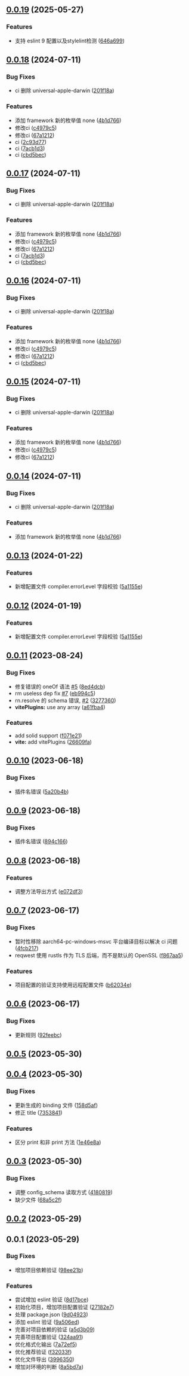 ## [0.0.19](https://github.com/NervJS/taro-doctor/compare/v0.0.18...v0.0.19) (2025-05-27)


### Features

* 支持 eslint 9 配置以及stylelint检测 ([646a699](https://github.com/NervJS/taro-doctor/commit/646a6994e58225bef6f8201a7ebc58f684bb6956))



## [0.0.18](https://github.com/NervJS/taro-doctor/compare/v0.0.13...v0.0.18) (2024-07-11)


### Bug Fixes

* ci 删除 universal-apple-darwin ([201f18a](https://github.com/NervJS/taro-doctor/commit/201f18a09707e441b2fa726c97333c4c4675fff9))


### Features

* 添加 framework 新的枚举值 none ([4b1d766](https://github.com/NervJS/taro-doctor/commit/4b1d76656d6817dd705f8f347edb0300da412566))
* 修改ci ([c4979c5](https://github.com/NervJS/taro-doctor/commit/c4979c5b7ac1fe6389fd37800f45e70d07831d47))
* 修改ci ([67a1212](https://github.com/NervJS/taro-doctor/commit/67a12120f4eaa5c8c4c227b3a67c44f051232ce4))
* ci ([2c93d77](https://github.com/NervJS/taro-doctor/commit/2c93d7759b48c823eb1c19304baf2596b3ff4e7a))
* ci ([7acb1d3](https://github.com/NervJS/taro-doctor/commit/7acb1d3976ef3513ce1ee02c40fa9cf535918fac))
* ci ([cbd5bec](https://github.com/NervJS/taro-doctor/commit/cbd5becc92ff6402e3f982522f4bad2f1b119875))



## [0.0.17](https://github.com/NervJS/taro-doctor/compare/v0.0.13...v0.0.17) (2024-07-11)


### Bug Fixes

* ci 删除 universal-apple-darwin ([201f18a](https://github.com/NervJS/taro-doctor/commit/201f18a09707e441b2fa726c97333c4c4675fff9))


### Features

* 添加 framework 新的枚举值 none ([4b1d766](https://github.com/NervJS/taro-doctor/commit/4b1d76656d6817dd705f8f347edb0300da412566))
* 修改ci ([c4979c5](https://github.com/NervJS/taro-doctor/commit/c4979c5b7ac1fe6389fd37800f45e70d07831d47))
* 修改ci ([67a1212](https://github.com/NervJS/taro-doctor/commit/67a12120f4eaa5c8c4c227b3a67c44f051232ce4))
* ci ([7acb1d3](https://github.com/NervJS/taro-doctor/commit/7acb1d3976ef3513ce1ee02c40fa9cf535918fac))
* ci ([cbd5bec](https://github.com/NervJS/taro-doctor/commit/cbd5becc92ff6402e3f982522f4bad2f1b119875))



## [0.0.16](https://github.com/NervJS/taro-doctor/compare/v0.0.13...v0.0.16) (2024-07-11)


### Bug Fixes

* ci 删除 universal-apple-darwin ([201f18a](https://github.com/NervJS/taro-doctor/commit/201f18a09707e441b2fa726c97333c4c4675fff9))


### Features

* 添加 framework 新的枚举值 none ([4b1d766](https://github.com/NervJS/taro-doctor/commit/4b1d76656d6817dd705f8f347edb0300da412566))
* 修改ci ([c4979c5](https://github.com/NervJS/taro-doctor/commit/c4979c5b7ac1fe6389fd37800f45e70d07831d47))
* 修改ci ([67a1212](https://github.com/NervJS/taro-doctor/commit/67a12120f4eaa5c8c4c227b3a67c44f051232ce4))
* ci ([cbd5bec](https://github.com/NervJS/taro-doctor/commit/cbd5becc92ff6402e3f982522f4bad2f1b119875))



## [0.0.15](https://github.com/NervJS/taro-doctor/compare/v0.0.13...v0.0.15) (2024-07-11)


### Bug Fixes

* ci 删除 universal-apple-darwin ([201f18a](https://github.com/NervJS/taro-doctor/commit/201f18a09707e441b2fa726c97333c4c4675fff9))


### Features

* 添加 framework 新的枚举值 none ([4b1d766](https://github.com/NervJS/taro-doctor/commit/4b1d76656d6817dd705f8f347edb0300da412566))
* 修改ci ([c4979c5](https://github.com/NervJS/taro-doctor/commit/c4979c5b7ac1fe6389fd37800f45e70d07831d47))
* 修改ci ([67a1212](https://github.com/NervJS/taro-doctor/commit/67a12120f4eaa5c8c4c227b3a67c44f051232ce4))



## [0.0.14](https://github.com/NervJS/taro-doctor/compare/v0.0.13...v0.0.14) (2024-07-11)


### Bug Fixes

* ci 删除 universal-apple-darwin ([201f18a](https://github.com/NervJS/taro-doctor/commit/201f18a09707e441b2fa726c97333c4c4675fff9))


### Features

* 添加 framework 新的枚举值 none ([4b1d766](https://github.com/NervJS/taro-doctor/commit/4b1d76656d6817dd705f8f347edb0300da412566))



## [0.0.13](https://github.com/NervJS/taro-doctor/compare/v0.0.11...v0.0.13) (2024-01-22)


### Features

* 新增配置文件 compiler.errorLevel 字段校验 ([5a1155e](https://github.com/NervJS/taro-doctor/commit/5a1155ef119fc15005bc9ccc064a44ae264e23e3))



## [0.0.12](https://github.com/NervJS/taro-doctor/compare/v0.0.11...v0.0.12) (2024-01-19)


### Features

* 新增配置文件 compiler.errorLevel 字段校验 ([5a1155e](https://github.com/NervJS/taro-doctor/commit/5a1155ef119fc15005bc9ccc064a44ae264e23e3))



## [0.0.11](https://github.com/NervJS/taro-doctor/compare/v0.0.10...v0.0.11) (2023-08-24)


### Bug Fixes

* 修复错误的 oneOf 语法 [#5](https://github.com/NervJS/taro-doctor/issues/5) ([8ed4dcb](https://github.com/NervJS/taro-doctor/commit/8ed4dcb8d82d0ef336e3a394e81ab165c2275247))
* rm useless dep fix [#7](https://github.com/NervJS/taro-doctor/issues/7) ([eb994c5](https://github.com/NervJS/taro-doctor/commit/eb994c5fdb54fe0ff336dbb4ad3a1966302a2c8d))
* rn.resolve 的 schema 错误, [#2](https://github.com/NervJS/taro-doctor/issues/2) ([3277360](https://github.com/NervJS/taro-doctor/commit/3277360a0017a22e5d2600b70bab55189038e45a))
* **vitePlugins:** use any array ([a61fba4](https://github.com/NervJS/taro-doctor/commit/a61fba45ecfa6e2baef3b75247eb6fc8fdbcb905))


### Features

* add solid support ([f071e21](https://github.com/NervJS/taro-doctor/commit/f071e21de81d249a41cbc260f24b0240ff08270b))
* **vite:** add vitePlugins ([26609fa](https://github.com/NervJS/taro-doctor/commit/26609fad5fb1ad2d48dc729a1b27b8c117a49ff0))



## [0.0.10](https://github.com/NervJS/taro-doctor/compare/0.0.9...0.0.10) (2023-06-18)


### Bug Fixes

* 插件名错误 ([5a20b4b](https://github.com/NervJS/taro-doctor/commit/5a20b4b38a4e122dcecc12fdf78e14fb6868c2bf))



## [0.0.9](https://github.com/NervJS/taro-doctor/compare/0.0.8...0.0.9) (2023-06-18)


### Bug Fixes

* 插件名错误 ([894c166](https://github.com/NervJS/taro-doctor/commit/894c16612e65a23b116fc6ad54265ca342911013))



## [0.0.8](https://github.com/NervJS/taro-doctor/compare/0.0.7...0.0.8) (2023-06-18)


### Features

* 调整方法导出方式 ([e072df3](https://github.com/NervJS/taro-doctor/commit/e072df3175e6dc6c8b3ac6decd3cf813bdc2d61e))



## [0.0.7](https://github.com/NervJS/taro-doctor/compare/0.0.6...0.0.7) (2023-06-17)


### Bug Fixes

* 暂时性移除 aarch64-pc-windows-msvc 平台编译目标以解决 ci 问题 ([4fcb217](https://github.com/NervJS/taro-doctor/commit/4fcb21714146425e6cd29f6ab79a5c544f5312cf))
* reqwest 使用 rustls 作为 TLS 后端，而不是默认的 OpenSSL ([f867aa5](https://github.com/NervJS/taro-doctor/commit/f867aa5655da20b65f65457b2cd3afb1a444f405))


### Features

* 项目配置的验证支持使用远程配置文件 ([b62034e](https://github.com/NervJS/taro-doctor/commit/b62034e204d2255a7addd27355d0900ec04d9e51))



## [0.0.6](https://github.com/NervJS/taro-doctor/compare/0.0.5...0.0.6) (2023-06-17)


### Bug Fixes

* 更新规则 ([92feebc](https://github.com/NervJS/taro-doctor/commit/92feebc87f3e76941dc0fd43e1161f76539b8972))



## [0.0.5](https://github.com/NervJS/taro-doctor/compare/0.0.4...0.0.5) (2023-05-30)



## [0.0.4](https://github.com/NervJS/taro-doctor/compare/0.0.3...0.0.4) (2023-05-30)


### Bug Fixes

* 更新生成的 binding 文件 ([158d5af](https://github.com/NervJS/taro-doctor/commit/158d5af3580e138ac317a932c0ef862ac6c149f6))
* 修正 title ([7353841](https://github.com/NervJS/taro-doctor/commit/735384161ee2d09ae85be153faaa2131de0d2957))


### Features

* 区分 print 和非 print 方法 ([1e46e8a](https://github.com/NervJS/taro-doctor/commit/1e46e8a6c5cd2b4a3655b14c4aebd033039bd69f))



## [0.0.3](https://github.com/NervJS/taro-doctor/compare/0.0.2...0.0.3) (2023-05-30)

### Bug Fixes

- 调整 config_schema 读取方式 ([4180819](https://github.com/NervJS/taro-doctor/commit/4180819c50e2bca5644cc012223df68125752942))
- 缺少文件 ([68a5c2f](https://github.com/NervJS/taro-doctor/commit/68a5c2f0757a2acb32f91076db2a26e681c79edb))

## [0.0.2](https://github.com/NervJS/taro-doctor/compare/0.0.1...0.0.2) (2023-05-29)

## 0.0.1 (2023-05-29)

### Bug Fixes

- 增加项目依赖验证 ([98ee21b](https://github.com/NervJS/taro-doctor/commit/98ee21b38a09291fc0c665c7342d25cb87bc0c42))

### Features

- 尝试增加 eslint 验证 ([8d17bce](https://github.com/NervJS/taro-doctor/commit/8d17bce630f3afb8c5e0f7c30678954269fe3450))
- 初始化项目，增加项目配置验证 ([27182e7](https://github.com/NervJS/taro-doctor/commit/27182e7d6ffe92ed25b7cff2908dad3338a6f7f9))
- 处理 package.json ([9d04923](https://github.com/NervJS/taro-doctor/commit/9d049235b0de51fdb5ccc31abe2c46ebf0ef22cc))
- 添加 eslint 验证 ([9a506ed](https://github.com/NervJS/taro-doctor/commit/9a506ede8b81de8112d74f859d8c92ade9bbb381))
- 完善对项目依赖的验证 ([a5d3b09](https://github.com/NervJS/taro-doctor/commit/a5d3b091910607e47a5ab7a37e376719f4840921))
- 完善项目配置验证 ([324aa91](https://github.com/NervJS/taro-doctor/commit/324aa914eee8d5cf46501e764cc60de5e83fb4b2))
- 优化格式化输出 ([7a72ef5](https://github.com/NervJS/taro-doctor/commit/7a72ef52e0dd62e05e3112c294fabd401da726db))
- 优化推荐验证 ([f32033f](https://github.com/NervJS/taro-doctor/commit/f32033f48c01674c1f846d86eb72617a430e445c))
- 优化文件导出 ([3996350](https://github.com/NervJS/taro-doctor/commit/39963506cf4a41ec5b4c69ba59c6eed38fb05013))
- 增加对环境的判断 ([8a5bd7a](https://github.com/NervJS/taro-doctor/commit/8a5bd7a49eade182e686a67781df2a70c1056fe5))
